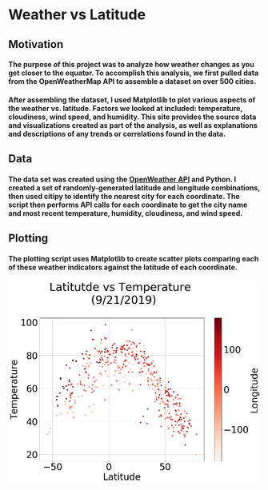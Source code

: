 # Weather vs Latitude

## Motivation

#### The purpose of this project was to analyze how weather changes as you get closer to the equator. To accomplish this analysis, we first pulled data from the OpenWeatherMap API to assemble a dataset on over 500 cities.

#### After assembling the dataset, I used Matplotlib to plot various aspects of the weather vs. latitude. Factors we looked at included: temperature, cloudiness, wind speed, and humidity. This site provides the source data and visualizations created as part of the analysis, as well as explanations and descriptions of any trends or correlations found in the data.

## Data

#### The data set was created using the [OpenWeather API](https://openweathermap.org/api) and Python. I created a set of randomly-generated latitude and longitude combinations, then used citipy to identify the nearest city for each coordinate. The script then performs API calls for each coordinate to get the city name and most recent temperature, humidity, cloudiness, and wind speed.

## Plotting

#### The plotting script uses Matplotlib to create scatter plots comparing each of these weather indicators against the latitude of each coordinate.

![Latitude vs Maximum Temperature](Assets/MaxTemp.png "Latitude vs Maximum Temperature")

